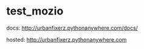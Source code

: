 # test_mozio


docs:
http://urbanfixerz.pythonanywhere.com/docs/

hosted: http://urbanfixerz.pythonanywhere.com
